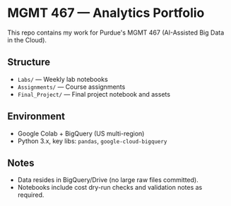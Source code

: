 # MGMT 467 — Analytics Portfolio
This repo contains my work for Purdue's MGMT 467 (AI-Assisted Big Data in the Cloud).
## Structure
- `Labs/` — Weekly lab notebooks
- `Assignments/` — Course assignments
- `Final_Project/` — Final project notebook and assets
## Environment
- Google Colab + BigQuery (US multi-region)
- Python 3.x, key libs: `pandas`, `google-cloud-bigquery`
## Notes
- Data resides in BigQuery/Drive (no large raw files committed).
- Notebooks include cost dry-run checks and validation notes as required.
